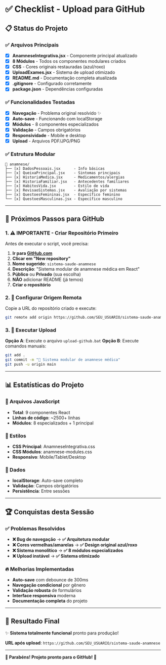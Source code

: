 # ✅ Checklist - Upload para GitHub

## 📋 Status do Projeto

### ✅ Arquivos Principais
- [x] **AnamneseIntegrativa.jsx** - Componente principal atualizado
- [x] **8 Módulos** - Todos os componentes modulares criados
- [x] **CSS** - Cores originais restauradas (azul/roxo)
- [x] **UploadExames.jsx** - Sistema de upload otimizado
- [x] **README.md** - Documentação completa atualizada
- [x] **.gitignore** - Configurado corretamente
- [x] **package.json** - Dependências configuradas

### ✅ Funcionalidades Testadas
- [x] **Navegação** - Problema original resolvido ✨
- [x] **Auto-save** - Funcionando com localStorage
- [x] **Módulos** - 8 componentes especializados
- [x] **Validação** - Campos obrigatórios
- [x] **Responsividade** - Mobile e desktop
- [x] **Upload** - Arquivos PDF/JPG/PNG

### ✅ Estrutura Modular
```
📁 anamnese/
├── [x] DadosPessoais.jsx      - Info básicas
├── [x] QueixaPrincipal.jsx    - Sintomas principais  
├── [x] HistoriaMedica.jsx     - Medicamentos/alergias
├── [x] HistoriaFamiliar.jsx   - Antecedentes familiares
├── [x] HabitosVida.jsx        - Estilo de vida
├── [x] RevisaoSistemas.jsx    - Avaliação por sistemas
├── [x] QuestoesFemininas.jsx  - Específico feminino
└── [x] QuestoesMasculinas.jsx - Específico masculino
```

---

## 🚀 Próximos Passos para GitHub

### 1. ⚠️ IMPORTANTE - Criar Repositório Primeiro
Antes de executar o script, você precisa:

1. **Ir para [GitHub.com](https://github.com)**
2. **Clicar em "New repository"**
3. **Nome sugerido**: `sistema-saude-anamnese`
4. **Descrição**: "Sistema modular de anamnese médica em React"
5. **Público** ou **Privado** (sua escolha)
6. **NÃO** adicionar README (já temos)
7. **Criar o repositório**

### 2. 🔗 Configurar Origem Remota
Copie a URL do repositório criado e execute:
```bash
git remote add origin https://github.com/SEU_USUARIO/sistema-saude-anamnese.git
```

### 3. 🚀 Executar Upload
**Opção A**: Execute o arquivo `upload-github.bat`
**Opção B**: Execute comandos manuais:
```bash
git add .
git commit -m "🚀 Sistema modular de anamnese médica"
git push -u origin main
```

---

## 📊 Estatísticas do Projeto

### 📁 Arquivos JavaScript
- **Total**: 9 componentes React
- **Linhas de código**: ~2500+ linhas
- **Módulos**: 8 especializados + 1 principal

### 🎨 Estilos
- **CSS Principal**: AnamneseIntegrativa.css
- **CSS Módulos**: anamnese-modules.css  
- **Responsivo**: Mobile/Tablet/Desktop

### 💾 Dados
- **localStorage**: Auto-save completo
- **Validação**: Campos obrigatórios
- **Persistência**: Entre sessões

---

## 🏆 Conquistas desta Sessão

### ✅ Problemas Resolvidos
- **❌ Bug de navegação** → **✅ Arquitetura modular**
- **❌ Cores vermelhas/amarelas** → **✅ Design original azul/roxo**
- **❌ Sistema monolítico** → **✅ 8 módulos especializados**
- **❌ Upload instável** → **✅ Sistema otimizado**

### 🔥 Melhorias Implementadas
- **Auto-save** com debounce de 300ms
- **Navegação condicional** por gênero
- **Validação robusta** de formulários
- **Interface responsiva** moderna
- **Documentação completa** do projeto

---

## 🎯 Resultado Final

✨ **Sistema totalmente funcional** pronto para produção!

**URL após upload**: `https://github.com/SEU_USUARIO/sistema-saude-anamnese`

---

**🎉 Parabéns! Projeto pronto para o GitHub! 🎉**
